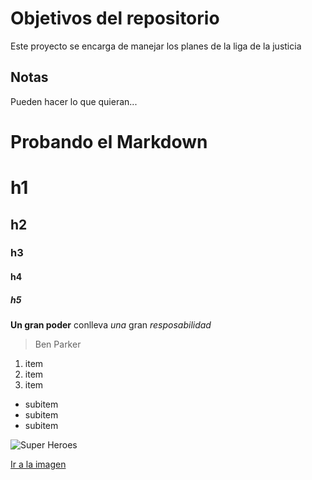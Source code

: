 # Objetivos del repositorio

Este proyecto se encarga de manejar los planes de la liga de la justicia


## Notas
Pueden hacer lo que quieran...

# Probando el Markdown

# h1
## h2
### h3
#### h4
##### h5

**Un gran poder** conlleva _una_ gran *resposabilidad*
> Ben Parker

1. item
2. item
3. item
  * subitem
  * subitem
  * subitem 
 
 ![Super Heroes](https://img.wondercostumes.com/images/blog/16/Superheroes-Dressed-to-Impress.png)
 
 [Ir a la imagen](https://img.wondercostumes.com/images/blog/16/Superheroes-Dressed-to-Impress.png)

